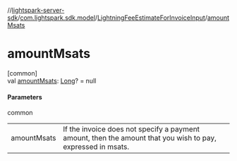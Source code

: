 //[lightspark-server-sdk](../../../index.md)/[com.lightspark.sdk.model](../index.md)/[LightningFeeEstimateForInvoiceInput](index.md)/[amountMsats](amount-msats.md)

# amountMsats

[common]\
val [amountMsats](amount-msats.md): [Long](https://kotlinlang.org/api/latest/jvm/stdlib/kotlin/-long/index.html)? = null

#### Parameters

common

| | |
|---|---|
| amountMsats | If the invoice does not specify a payment amount, then the amount that you wish to pay, expressed in msats. |
